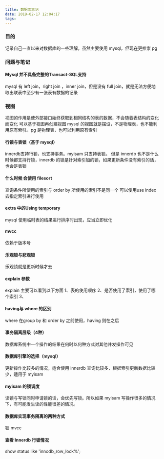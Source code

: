```yaml
---
title: 数据库笔记
date: 2019-02-17 12:04:17
tags:
---
```


### 目的
记录自己一直以来对数据库的一些理解，虽然主要使用 mysql，但现在更推崇 pg

### 问题与笔记
#### Mysql 并不具备完整的Transact-SQL支持
mysql 有 left join，right join ，inner join，但是没有 full join，就是无法方便地取出联表中至少有一张表有数据的记录

### 视图
视图的作用是使外部接口始终获取到相同结构的表的数据，不会随着表结构的变化而变化
可以基于视图再创建视图
mysql 的视图就是摆设，不是物理表，也不能利用原有索引。pg 是物理表，也可以利用原有索引

#### 行锁与表锁（基于 mysql）
 innerdb支持行锁，也支持事务。myisam 只支持表锁。
 但是 innerdb 也不是什么时候都支持行锁，innerdb 的锁是针对索引加的锁，如果更新条件没有索引的话，也会是表锁

#### 什么时候 会使用 filesort
查询条件所使用的索引与 order by 所使用的索引不是同一个
可以使用use index去指定索引进行使用

#### extra 中的Using temporary
mysql 使用临时表的结果进行排序时出现，应当立即优化

#### mvcc
依赖于版本号

#### 乐观锁与悲观锁
乐观锁就是更新时候才去


#### explain 参数
explain 主要可以看到以下方面
1、表的使用顺序
2、是否使用了索引，使用了哪个索引
3、

#### having与 where 的区别
where 在group by 和 order by 之前使用，having 则在之后

#### 事务隔离层级（4种）
数据库系统中一个操作的结果在何时以何种方式对其他并发操作可见

#### 数据库引擎的选择（mysql）
更新操作比较多的情况，适合使用 innerdb
查询比较多，根据索引更新数据比较少，适用于 myisam

#### myisam 的锁调度
读锁与写锁同时申请锁的话，会优先写锁。所以如果 myisam 写操作很多的情况下，有可能发生读的性能很差的情况。

#### 数据库实现事务隔离的两种方式
锁
mvcc

#### 查看 Innerdb 行锁情况
show status like 'innodb_row_lock%';

